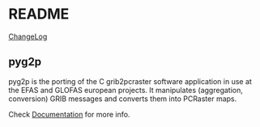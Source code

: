 # README #


[ChangeLog](https://bitbucket.org/nappodo/pyg2p/wiki/Change%20Log)



## pyg2p
pyg2p is the porting of the C grib2pcraster software application in use at the EFAS and GLOFAS european projects.
It manipulates (aggregation, conversion) GRIB messages and converts them into PCRaster maps.

Check [Documentation](https://bitbucket.org/nappodo/pyg2p/downloads) for more info.
